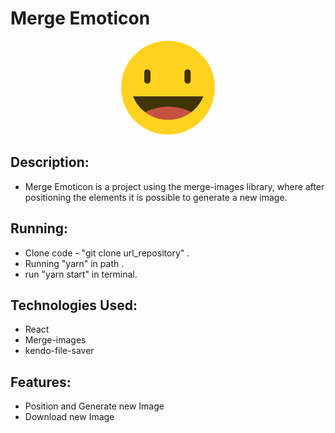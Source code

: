 <head>
	<h1>  Merge Emoticon</h1>
</head>
<body>
	<p align="center">
  <img src="emoticon.png" width="150" title="Merge Emoticon">
</p>
<div>

  ##  Description:
   - Merge Emoticon is a project using the merge-images library, where after positioning the elements it is possible to generate a new image.

  ##  Running:
   - Clone code - "git clone url_repository" .
   - Running "yarn" in path .
   - run "yarn start" in terminal.

   ##  Technologies Used:
   - React
   - Merge-images
   - kendo-file-saver

  ## Features:
  - Position and Generate new Image
  - Download new Image


</div>

</body>
